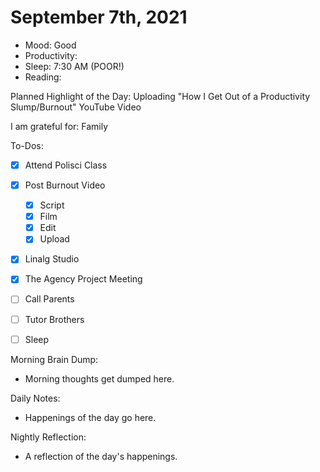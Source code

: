 # September 7th, 2021

- Mood: Good
- Productivity: 
- Sleep: 7:30 AM (POOR!)
- Reading: 

Planned Highlight of the Day: Uploading "How I Get Out of a Productivity Slump/Burnout" YouTube Video

I am grateful for: Family

To-Dos:
- [x] Attend Polisci Class
- [x] Post Burnout Video
	- [x] Script
	- [x] Film
	- [x] Edit
	- [x] Upload
- [x] Linalg Studio
- [x] The Agency Project Meeting
- [ ] Call Parents
- [ ] Tutor Brothers
- [ ] Sleep


Morning Brain Dump:
- Morning thoughts get dumped here.

Daily Notes:
- Happenings of the day go here.


Nightly Reflection: 
- A reflection of the day's happenings.





